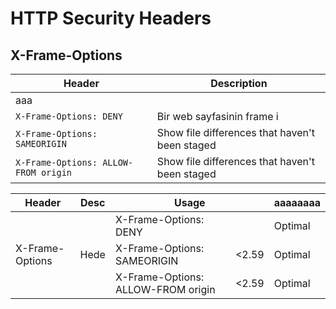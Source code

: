 # HTTP Security Headers
## X-Frame-Options
| Header | Description |
| --- | --- |
| aaa ||
| `X-Frame-Options: DENY` | Bir web sayfasinin frame i |
| `X-Frame-Options: SAMEORIGIN` | Show file differences that haven't been staged |
| `X-Frame-Options: ALLOW-FROM origin` | Show file differences that haven't been staged |


<table>
    <thead>
        <tr>
            <th>Header</th>
            <th>Desc</th>
            <th colspan=2>Usage</th>
            <th>aaaaaaaa</th>
        </tr>
    </thead>
    <tbody>
        <tr>
            <td rowspan=3>X-Frame-Options</td>
            <td rowspan=3>Hede</td>
            <td>X-Frame-Options: DENY</td>
            <td></td>
            <td>Optimal</td>
        </tr>
        <tr>
            <td>X-Frame-Options: SAMEORIGIN</td>
            <td>&lt;2.59</td>
            <td>Optimal</td>
        </tr>
        <tr>
            <td>X-Frame-Options: ALLOW-FROM origin</td>
            <td>&lt;2.59</td>
            <td>Optimal</td>
        </tr>
    </tbody>
</table>
